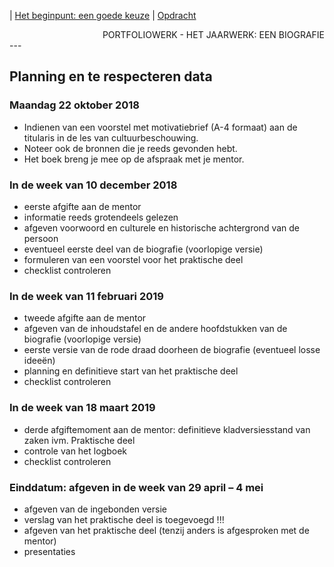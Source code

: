 | [Het beginpunt: een goede keuze](het_beginpunt.md) | [Opdracht](../README.md) 

<div style="text-align: right">PORTFOLIOWERK - HET JAARWERK: EEN BIOGRAFIE</div>
---

## Planning en te respecteren data

### Maandag 22 oktober 2018
- Indienen van een voorstel met motivatiebrief (A-4 formaat) aan de titularis in de les van cultuurbeschouwing. 
- Noteer ook de bronnen die je reeds gevonden hebt. 
- Het boek breng je mee op de afspraak met je mentor.

### In de week van 10 december 2018
- eerste afgifte aan de mentor
- informatie reeds grotendeels gelezen
- afgeven voorwoord en culturele en historische achtergrond van de persoon
- eventueel eerste deel van de biografie (voorlopige versie)
- formuleren van een voorstel voor het praktische deel
- checklist controleren

### In de week van 11 februari 2019
- tweede afgifte aan de mentor 
- afgeven van de inhoudstafel en de andere hoofdstukken van de biografie (voorlopige versie)
- eerste versie van de rode draad doorheen de biografie (eventueel losse ideeën)
- planning en definitieve start van het praktische deel
- checklist controleren

### In de week van 18 maart 2019
- derde afgiftemoment aan de mentor: definitieve kladversiesstand van zaken ivm. Praktische deel
- controle van het logboek
- checklist controleren
 
### Einddatum: afgeven in de week van 29 april – 4 mei
- afgeven van de ingebonden versie
- verslag van het praktische deel is toegevoegd !!!
- afgeven van het praktische deel (tenzij anders is afgesproken met de mentor)
- presentaties
